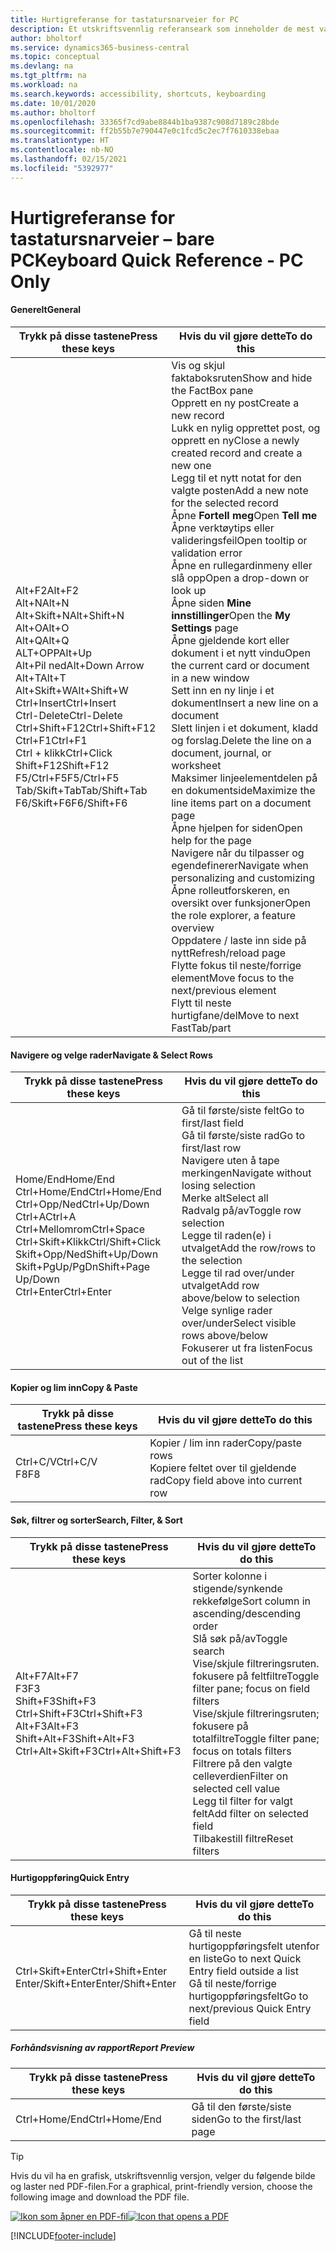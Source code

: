 ```yaml
---
title: Hurtigreferanse for tastatursnarveier for PC
description: Et utskriftsvennlig referanseark som inneholder de mest vanlige tastatursnarveiene for PC-brukere.
author: bholtorf
ms.service: dynamics365-business-central
ms.topic: conceptual
ms.devlang: na
ms.tgt_pltfrm: na
ms.workload: na
ms.search.keywords: accessibility, shortcuts, keyboarding
ms.date: 10/01/2020
ms.author: bholtorf
ms.openlocfilehash: 33365f7cd9abe8844b1ba9387c908d7189c28bde
ms.sourcegitcommit: ff2b55b7e790447e0c1fcd5c2ec7f7610338ebaa
ms.translationtype: HT
ms.contentlocale: nb-NO
ms.lasthandoff: 02/15/2021
ms.locfileid: "5392977"
---
```

# <a name="keyboard-quick-reference---pc-only"></a><span data-ttu-id="aba5a-103">Hurtigreferanse for tastatursnarveier – bare PC</span><span class="sxs-lookup"><span data-stu-id="aba5a-103">Keyboard Quick Reference - PC Only</span></span>

#### <a name="general"></a><span data-ttu-id="aba5a-104">Generelt</span><span class="sxs-lookup"><span data-stu-id="aba5a-104">General</span></span>

|<span data-ttu-id="aba5a-105">Trykk på disse tastene</span><span class="sxs-lookup"><span data-stu-id="aba5a-105">Press these keys</span></span>|<span data-ttu-id="aba5a-106">Hvis du vil gjøre dette</span><span class="sxs-lookup"><span data-stu-id="aba5a-106">To do this</span></span>|  
|-|-|
|<span data-ttu-id="aba5a-107">Alt+F2</span><span class="sxs-lookup"><span data-stu-id="aba5a-107">Alt+F2</span></span><br /><span data-ttu-id="aba5a-108">Alt+N</span><span class="sxs-lookup"><span data-stu-id="aba5a-108">Alt+N</span></span><br /><span data-ttu-id="aba5a-109">Alt+Skift+N</span><span class="sxs-lookup"><span data-stu-id="aba5a-109">Alt+Shift+N</span></span><br /><span data-ttu-id="aba5a-110">Alt+O</span><span class="sxs-lookup"><span data-stu-id="aba5a-110">Alt+O</span></span><br /><span data-ttu-id="aba5a-111">Alt+Q</span><span class="sxs-lookup"><span data-stu-id="aba5a-111">Alt+Q</span></span><br /><span data-ttu-id="aba5a-112">ALT+OPP</span><span class="sxs-lookup"><span data-stu-id="aba5a-112">Alt+Up</span></span><br /><span data-ttu-id="aba5a-113">Alt+Pil ned</span><span class="sxs-lookup"><span data-stu-id="aba5a-113">Alt+Down Arrow</span></span><br /><span data-ttu-id="aba5a-114">Alt+T</span><span class="sxs-lookup"><span data-stu-id="aba5a-114">Alt+T</span></span><br /><span data-ttu-id="aba5a-115">Alt+Skift+W</span><span class="sxs-lookup"><span data-stu-id="aba5a-115">Alt+Shift+W</span></span><br /><span data-ttu-id="aba5a-116">Ctrl+Insert</span><span class="sxs-lookup"><span data-stu-id="aba5a-116">Ctrl+Insert</span></span><br /><span data-ttu-id="aba5a-117">Ctrl-Delete</span><span class="sxs-lookup"><span data-stu-id="aba5a-117">Ctrl-Delete</span></span><br /><span data-ttu-id="aba5a-118">Ctrl+Shift+F12</span><span class="sxs-lookup"><span data-stu-id="aba5a-118">Ctrl+Shift+F12</span></span><br /><span data-ttu-id="aba5a-119">Ctrl+F1</span><span class="sxs-lookup"><span data-stu-id="aba5a-119">Ctrl+F1</span></span><br /><span data-ttu-id="aba5a-120">Ctrl + klikk</span><span class="sxs-lookup"><span data-stu-id="aba5a-120">Ctrl+Click</span></span><br /><span data-ttu-id="aba5a-121">Shift+F12</span><span class="sxs-lookup"><span data-stu-id="aba5a-121">Shift+F12</span></span><br /><span data-ttu-id="aba5a-122">F5/Ctrl+F5</span><span class="sxs-lookup"><span data-stu-id="aba5a-122">F5/Ctrl+F5</span></span><br /><span data-ttu-id="aba5a-123">Tab/Skift+Tab</span><span class="sxs-lookup"><span data-stu-id="aba5a-123">Tab/Shift+Tab</span></span><br /><span data-ttu-id="aba5a-124">F6/Skift+F6</span><span class="sxs-lookup"><span data-stu-id="aba5a-124">F6/Shift+F6</span></span><br />|<span data-ttu-id="aba5a-125">Vis og skjul faktaboksruten</span><span class="sxs-lookup"><span data-stu-id="aba5a-125">Show and hide the FactBox pane</span></span><br /><span data-ttu-id="aba5a-126">Opprett en ny post</span><span class="sxs-lookup"><span data-stu-id="aba5a-126">Create a new record</span></span><br /><span data-ttu-id="aba5a-127">Lukk en nylig opprettet post, og opprett en ny</span><span class="sxs-lookup"><span data-stu-id="aba5a-127">Close a newly created record and create a new one</span></span><br /><span data-ttu-id="aba5a-128">Legg til et nytt notat for den valgte posten</span><span class="sxs-lookup"><span data-stu-id="aba5a-128">Add a new note for the selected record</span></span><br /><span data-ttu-id="aba5a-129">Åpne **Fortell meg**</span><span class="sxs-lookup"><span data-stu-id="aba5a-129">Open **Tell me**</span></span><br /><span data-ttu-id="aba5a-130">Åpne verktøytips eller valideringsfeil</span><span class="sxs-lookup"><span data-stu-id="aba5a-130">Open tooltip or validation error</span></span><br /><span data-ttu-id="aba5a-131">Åpne en rullegardinmeny eller slå opp</span><span class="sxs-lookup"><span data-stu-id="aba5a-131">Open a drop-down or look up</span></span><br /><span data-ttu-id="aba5a-132">Åpne siden **Mine innstillinger**</span><span class="sxs-lookup"><span data-stu-id="aba5a-132">Open the **My Settings** page</span></span><br /><span data-ttu-id="aba5a-133">Åpne gjeldende kort eller dokument i et nytt vindu</span><span class="sxs-lookup"><span data-stu-id="aba5a-133">Open the current card or document in a new window</span></span><br /><span data-ttu-id="aba5a-134">Sett inn en ny linje i et dokument</span><span class="sxs-lookup"><span data-stu-id="aba5a-134">Insert a new line on a document</span></span><br /><span data-ttu-id="aba5a-135">Slett linjen i et dokument, kladd og forslag.</span><span class="sxs-lookup"><span data-stu-id="aba5a-135">Delete the line on a document, journal, or worksheet</span></span><br /><span data-ttu-id="aba5a-136">Maksimer linjeelementdelen på en dokumentside</span><span class="sxs-lookup"><span data-stu-id="aba5a-136">Maximize the line items part on a document page</span></span><br /><span data-ttu-id="aba5a-137">Åpne hjelpen for siden</span><span class="sxs-lookup"><span data-stu-id="aba5a-137">Open help for the page</span></span><br /><span data-ttu-id="aba5a-138">Navigere når du tilpasser og egendefinerer</span><span class="sxs-lookup"><span data-stu-id="aba5a-138">Navigate when personalizing and customizing</span></span><br /><span data-ttu-id="aba5a-139">Åpne rolleutforskeren, en oversikt over funksjoner</span><span class="sxs-lookup"><span data-stu-id="aba5a-139">Open the role explorer, a feature overview</span></span><br /><span data-ttu-id="aba5a-140">Oppdatere / laste inn side på nytt</span><span class="sxs-lookup"><span data-stu-id="aba5a-140">Refresh/reload page</span></span><br /><span data-ttu-id="aba5a-141">Flytte fokus til neste/forrige element</span><span class="sxs-lookup"><span data-stu-id="aba5a-141">Move focus to the next/previous element</span></span><br /><span data-ttu-id="aba5a-142">Flytt til neste hurtigfane/del</span><span class="sxs-lookup"><span data-stu-id="aba5a-142">Move to next FastTab/part</span></span>|

#### <a name="navigate--select-rows"></a><span data-ttu-id="aba5a-143">Navigere og velge rader</span><span class="sxs-lookup"><span data-stu-id="aba5a-143">Navigate & Select Rows</span></span>

|<span data-ttu-id="aba5a-144">Trykk på disse tastene</span><span class="sxs-lookup"><span data-stu-id="aba5a-144">Press these keys</span></span>|<span data-ttu-id="aba5a-145">Hvis du vil gjøre dette</span><span class="sxs-lookup"><span data-stu-id="aba5a-145">To do this</span></span>|
|-|-|
|<span data-ttu-id="aba5a-146">Home/End</span><span class="sxs-lookup"><span data-stu-id="aba5a-146">Home/End</span></span><br /><span data-ttu-id="aba5a-147">Ctrl+Home/End</span><span class="sxs-lookup"><span data-stu-id="aba5a-147">Ctrl+Home/End</span></span> <br /><span data-ttu-id="aba5a-148">Ctrl+Opp/Ned</span><span class="sxs-lookup"><span data-stu-id="aba5a-148">Ctrl+Up/Down</span></span><br /><span data-ttu-id="aba5a-149">Ctrl+A</span><span class="sxs-lookup"><span data-stu-id="aba5a-149">Ctrl+A</span></span> <br /><span data-ttu-id="aba5a-150">Ctrl+Mellomrom</span><span class="sxs-lookup"><span data-stu-id="aba5a-150">Ctrl+Space</span></span><br /><span data-ttu-id="aba5a-151">Ctrl+Skift+Klikk</span><span class="sxs-lookup"><span data-stu-id="aba5a-151">Ctrl/Shift+Click</span></span><br /><span data-ttu-id="aba5a-152">Skift+Opp/Ned</span><span class="sxs-lookup"><span data-stu-id="aba5a-152">Shift+Up/Down</span></span><br /><span data-ttu-id="aba5a-153">Skift+PgUp/PgDn</span><span class="sxs-lookup"><span data-stu-id="aba5a-153">Shift+Page Up/Down</span></span><br /><span data-ttu-id="aba5a-154">Ctrl+Enter</span><span class="sxs-lookup"><span data-stu-id="aba5a-154">Ctrl+Enter</span></span>|<span data-ttu-id="aba5a-155">Gå til første/siste felt</span><span class="sxs-lookup"><span data-stu-id="aba5a-155">Go to first/last field</span></span><br /><span data-ttu-id="aba5a-156">Gå til første/siste rad</span><span class="sxs-lookup"><span data-stu-id="aba5a-156">Go to first/last row</span></span><br /><span data-ttu-id="aba5a-157">Navigere uten å tape merkingen</span><span class="sxs-lookup"><span data-stu-id="aba5a-157">Navigate without losing selection</span></span><br /><span data-ttu-id="aba5a-158">Merke alt</span><span class="sxs-lookup"><span data-stu-id="aba5a-158">Select all</span></span><br /><span data-ttu-id="aba5a-159">Radvalg på/av</span><span class="sxs-lookup"><span data-stu-id="aba5a-159">Toggle row selection</span></span><br /> <span data-ttu-id="aba5a-160">Legge til raden(e) i utvalget</span><span class="sxs-lookup"><span data-stu-id="aba5a-160">Add the row/rows to the selection</span></span><br /><span data-ttu-id="aba5a-161">Legge til rad over/under utvalget</span><span class="sxs-lookup"><span data-stu-id="aba5a-161">Add row above/below to selection</span></span><br /><span data-ttu-id="aba5a-162">Velge synlige rader over/under</span><span class="sxs-lookup"><span data-stu-id="aba5a-162">Select visible rows above/below</span></span> <br /><span data-ttu-id="aba5a-163">Fokuserer ut fra listen</span><span class="sxs-lookup"><span data-stu-id="aba5a-163">Focus out of the list</span></span>|

#### <a name="copy--paste"></a><span data-ttu-id="aba5a-164">Kopier og lim inn</span><span class="sxs-lookup"><span data-stu-id="aba5a-164">Copy & Paste</span></span>

|<span data-ttu-id="aba5a-165">Trykk på disse tastene</span><span class="sxs-lookup"><span data-stu-id="aba5a-165">Press these keys</span></span>|<span data-ttu-id="aba5a-166">Hvis du vil gjøre dette</span><span class="sxs-lookup"><span data-stu-id="aba5a-166">To do this</span></span>|
|-|-|
|<span data-ttu-id="aba5a-167">Ctrl+C/V</span><span class="sxs-lookup"><span data-stu-id="aba5a-167">Ctrl+C/V</span></span><br /><span data-ttu-id="aba5a-168">F8</span><span class="sxs-lookup"><span data-stu-id="aba5a-168">F8</span></span>|<span data-ttu-id="aba5a-169">Kopier / lim inn rader</span><span class="sxs-lookup"><span data-stu-id="aba5a-169">Copy/paste rows</span></span><br /><span data-ttu-id="aba5a-170">Kopiere feltet over til gjeldende rad</span><span class="sxs-lookup"><span data-stu-id="aba5a-170">Copy field above into current row</span></span>|

#### <a name="search-filter--sort"></a><span data-ttu-id="aba5a-171">Søk, filtrer og sorter</span><span class="sxs-lookup"><span data-stu-id="aba5a-171">Search, Filter, & Sort</span></span>

|<span data-ttu-id="aba5a-172">Trykk på disse tastene</span><span class="sxs-lookup"><span data-stu-id="aba5a-172">Press these keys</span></span>|<span data-ttu-id="aba5a-173">Hvis du vil gjøre dette</span><span class="sxs-lookup"><span data-stu-id="aba5a-173">To do this</span></span>|
|-|-|
|<span data-ttu-id="aba5a-174">Alt+F7</span><span class="sxs-lookup"><span data-stu-id="aba5a-174">Alt+F7</span></span><br /><span data-ttu-id="aba5a-175">F3</span><span class="sxs-lookup"><span data-stu-id="aba5a-175">F3</span></span><br /><span data-ttu-id="aba5a-176">Shift+F3</span><span class="sxs-lookup"><span data-stu-id="aba5a-176">Shift+F3</span></span><br /><span data-ttu-id="aba5a-177">Ctrl+Shift+F3</span><span class="sxs-lookup"><span data-stu-id="aba5a-177">Ctrl+Shift+F3</span></span><br /><span data-ttu-id="aba5a-178">Alt+F3</span><span class="sxs-lookup"><span data-stu-id="aba5a-178">Alt+F3</span></span><br /><span data-ttu-id="aba5a-179">Shift+Alt+F3</span><span class="sxs-lookup"><span data-stu-id="aba5a-179">Shift+Alt+F3</span></span><br /><span data-ttu-id="aba5a-180">Ctrl+Alt+Skift+F3</span><span class="sxs-lookup"><span data-stu-id="aba5a-180">Ctrl+Alt+Shift+F3</span></span>|<span data-ttu-id="aba5a-181">Sorter kolonne i stigende/synkende rekkefølge</span><span class="sxs-lookup"><span data-stu-id="aba5a-181">Sort column in ascending/descending order</span></span><br /><span data-ttu-id="aba5a-182">Slå søk på/av</span><span class="sxs-lookup"><span data-stu-id="aba5a-182">Toggle search</span></span><br /><span data-ttu-id="aba5a-183">Vise/skjule filtreringsruten. fokusere på feltfiltre</span><span class="sxs-lookup"><span data-stu-id="aba5a-183">Toggle filter pane; focus on field filters</span></span><br /><span data-ttu-id="aba5a-184">Vise/skjule filtreringsruten; fokusere på totalfiltre</span><span class="sxs-lookup"><span data-stu-id="aba5a-184">Toggle filter pane; focus on totals filters</span></span><br /><span data-ttu-id="aba5a-185">Filtrere på den valgte celleverdien</span><span class="sxs-lookup"><span data-stu-id="aba5a-185">Filter on selected cell value</span></span><br /><span data-ttu-id="aba5a-186">Legg til filter for valgt felt</span><span class="sxs-lookup"><span data-stu-id="aba5a-186">Add filter on selected field</span></span><br /><span data-ttu-id="aba5a-187">Tilbakestill filtre</span><span class="sxs-lookup"><span data-stu-id="aba5a-187">Reset filters</span></span>|

#### <a name="quick-entry"></a><span data-ttu-id="aba5a-188">Hurtigoppføring</span><span class="sxs-lookup"><span data-stu-id="aba5a-188">Quick Entry</span></span>

|<span data-ttu-id="aba5a-189">Trykk på disse tastene</span><span class="sxs-lookup"><span data-stu-id="aba5a-189">Press these keys</span></span>|<span data-ttu-id="aba5a-190">Hvis du vil gjøre dette</span><span class="sxs-lookup"><span data-stu-id="aba5a-190">To do this</span></span>|
|-|-|
|<span data-ttu-id="aba5a-191">Ctrl+Skift+Enter</span><span class="sxs-lookup"><span data-stu-id="aba5a-191">Ctrl+Shift+Enter</span></span><br /><span data-ttu-id="aba5a-192">Enter/Skift+Enter</span><span class="sxs-lookup"><span data-stu-id="aba5a-192">Enter/Shift+Enter</span></span>|<span data-ttu-id="aba5a-193">Gå til neste hurtigoppføringsfelt utenfor en liste</span><span class="sxs-lookup"><span data-stu-id="aba5a-193">Go to next Quick Entry field outside a list</span></span><br /><span data-ttu-id="aba5a-194">Gå til neste/forrige hurtigoppføringsfelt</span><span class="sxs-lookup"><span data-stu-id="aba5a-194">Go to next/previous Quick Entry field</span></span>|

##### <a name="report-preview"></a><span data-ttu-id="aba5a-195">Forhåndsvisning av rapport</span><span class="sxs-lookup"><span data-stu-id="aba5a-195">Report Preview</span></span>

|<span data-ttu-id="aba5a-196">Trykk på disse tastene</span><span class="sxs-lookup"><span data-stu-id="aba5a-196">Press these keys</span></span>|<span data-ttu-id="aba5a-197">Hvis du vil gjøre dette</span><span class="sxs-lookup"><span data-stu-id="aba5a-197">To do this</span></span>|
|-|-|
|<span data-ttu-id="aba5a-198">Ctrl+Home/End</span><span class="sxs-lookup"><span data-stu-id="aba5a-198">Ctrl+Home/End</span></span>|<span data-ttu-id="aba5a-199">Gå til den første/siste siden</span><span class="sxs-lookup"><span data-stu-id="aba5a-199">Go to the first/last page</span></span>|

> [!TIP]
> <span data-ttu-id="aba5a-200">Hvis du vil ha en grafisk, utskriftsvennlig versjon, velger du følgende bilde og laster ned PDF-filen.</span><span class="sxs-lookup"><span data-stu-id="aba5a-200">For a graphical, print-friendly version, choose the following image and download the PDF file.</span></span>
>
> <span data-ttu-id="aba5a-201">[![Ikon som åpner en PDF-fil](media/keyboard_shortcut_inline.png)](media/keyboard_shortcuts.pdf)</span><span class="sxs-lookup"><span data-stu-id="aba5a-201">[![Icon that opens a PDF](media/keyboard_shortcut_inline.png)](media/keyboard_shortcuts.pdf)</span></span>


[!INCLUDE[footer-include](includes/footer-banner.md)]